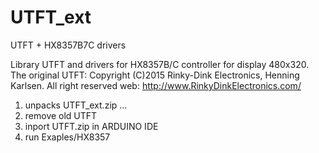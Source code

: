 # UTFT_ext

UTFT + HX8357B7C drivers

Library UTFT and drivers for HX8357B/C controller for display 480x320. The original UTFT: Copyright (C)2015 Rinky-Dink Electronics, Henning Karlsen. All right reserved web: http://www.RinkyDinkElectronics.com/

1) unpacks UTFT_ext.zip ...
2) remove old UTFT
3) inport UTFT.zip in ARDUINO IDE
4) run Exaples/HX8357
